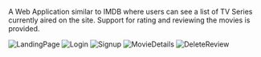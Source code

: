A Web Application similar to IMDB where users can see a list of TV Series currently aired on the site.
Support for rating and reviewing the movies is provided.

![LandingPage](https://user-images.githubusercontent.com/35171316/169696703-c2f09de4-02a7-4bc9-a90d-79d4cb19d301.png)
![Login](https://user-images.githubusercontent.com/35171316/169696815-5da0f32f-09c0-428f-b4ab-49adcbfc1c70.png)
![Signup](https://user-images.githubusercontent.com/35171316/169696833-3f260932-db22-4c1b-bd29-39a717c68dce.png)
![MovieDetails](https://user-images.githubusercontent.com/35171316/169697281-b6609596-9c54-4b42-a56f-6ef981482a70.png)
![DeleteReview](https://user-images.githubusercontent.com/35171316/169697070-81be1e54-36c9-4bee-95d3-c8caf4ef3bf4.png)

